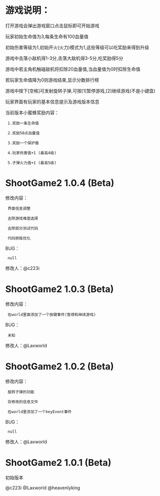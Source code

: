 # 游戏说明：
打开游戏会弹出游戏窗口点击鼠标即可开始游戏

玩家初始生命值为3,每条生命有100血量值

初始伤害等级为1,初始开火(火力)模式为1,这些等级可以吃奖励来得到升级

游戏中击落小敌机得1-3分,击落大敌机得3-5分,吃奖励得5分

游戏中若主角机触碰敌机将扣除20血量值,当血量值为0时扣除生命值

若玩家生命值降为0则游戏结束,显示分数排行榜

游戏中按下[空格]可发射旋转子弹,可按[1]暂停游戏,[2]继续游戏(不是小键盘)

玩家界面有玩家的基本信息提示及游戏版本信息

当前版本小蜜蜂奖励内容：

     1.奖励一条生命值

     2.奖励50点血量值

     3.奖励一个保护盾

     4.玩家伤害值+1 (最高4级)

     5.子弹火力值+1 (最高5级)



# ShootGame2 1.0.4 (Beta)
修改内容：

     界面信息调整

     去除游戏难度选择

     去除部分测试代码

     代码排版优化

BUG：

     null

修改人：@c223i



# ShootGame2 1.0.3 (Beta)
修改内容：

     在world里面添加了一个按键事件(暂停和继续游戏)

BUG：

     未知

修改人：@Laxworld



# ShootGame2 1.0.2 (Beta)
修改内容：

     旋转子弹的功能
     
     存修改的信息文件
     
     在world里添加了一个keyEvent事件

BUG：

     null

修改人：@Laxworld



# ShootGame2 1.0.1 (Beta)
初始版本

@c223i @Laxworld @heavenlyking